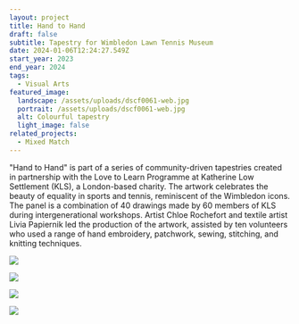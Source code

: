 ```yaml
---
layout: project
title: Hand to Hand
draft: false
subtitle: Tapestry for Wimbledon Lawn Tennis Museum
date: 2024-01-06T12:24:27.549Z
start_year: 2023
end_year: 2024
tags:
  - Visual Arts
featured_image:
  landscape: /assets/uploads/dscf0061-web.jpg
  portrait: /assets/uploads/dscf0061-web.jpg
  alt: Colourful tapestry
  light_image: false
related_projects:
  - Mixed Match
---
```

"Hand to Hand" is part of a series of community-driven tapestries created in partnership with the Love to Learn Programme at Katherine Low Settlement (KLS), a London-based charity. The artwork celebrates the beauty of equality in sports and tennis, reminiscent of the Wimbledon icons. The panel is a combination of 40 drawings made by 60 members of KLS during intergenerational workshops. Artist Chloe Rochefort and textile artist Livia Papiernik led the production of the artwork, assisted by ten volunteers who used a range of hand embroidery, patchwork, sewing, stitching, and knitting techniques.

![](/assets/uploads/dscf0057-web.jpg)

![](/assets/uploads/dscf0074-web.jpg)

![](/assets/uploads/img_2389.jpg)

![](/assets/uploads/img_2424.jpg)